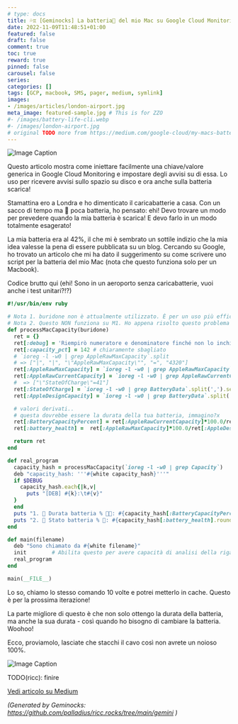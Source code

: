 ```yaml
---
# type: docs
title: 💦♊ [Geminocks] La batteria🔋 del mio Mac su Google Cloud Monitoring — invia un SMS se è scarica 🪫
date: 2022-11-09T11:48:51+01:00
featured: false
draft: false
comment: true
toc: true
reward: true
pinned: false
carousel: false
series:
categories: []
tags: [GCP, macbook, SMS, pager, medium, symlink]
images:
- /images/articles/london-airport.jpg
meta_image: featured-sample.jpg # This is for ZZO
#- /images/battery-life-cli.webp
#- /images/london-airport.jpg
# original TODO more from https://medium.com/google-cloud/my-macs-battery-on-google-cloud-monitoring-with-sms-if-its-low-a1ccd70485fe
---
```


<!-- this works: ![Image Caption](/images/riccardo.jpg "Use Image Title as Caption aeroporto") -->
![Image Caption](/images/articles/london-airport.jpg "[HUGO] Prendendo un treno per il City Airport, il mio aeroporto preferito a Londra")


Questo articolo mostra come iniettare facilmente una chiave/valore generica in Google Cloud Monitoring e impostare degli avvisi su di essa. Lo uso per ricevere avvisi sullo spazio su disco e ora anche sulla batteria scarica!

Stamattina ero a Londra e ho dimenticato il caricabatterie a casa. Con un sacco di tempo ma 🪫 poca batteria, ho pensato: ehi! Devo trovare un modo per prevedere quando la mia batteria è scarica! E devo farlo in un modo totalmente esagerato!

<!--more-->

La mia batteria era al 42%, il che mi è sembrato un sottile indizio che la mia idea valesse la pena di essere pubblicata su un blog. Cercando su Google, ho trovato un articolo che mi ha dato il suggerimento su come scrivere uno script per la batteria del mio Mac (nota che questo funziona solo per un Macbook).

Codice brutto qui (ehi! Sono in un aeroporto senza caricabatterie, vuoi anche i test unitari?!?)

```ruby
#!/usr/bin/env ruby

# Nota 1. buridone non è attualmente utilizzato. È per un uso più efficiente per estrapolare tutte le informazioni dalla lettura di un singolo file.
# Nota 2. Questo NON funziona su M1. Ho appena risolto questo problema nel repository github sakura. Trova il codice 0.2 aggiornato lì.
def processMacCapacity(buridone)
  ret = {}
  ret[:debug] = 'Riempirò numeratore e denominatore finché non lo inchiodo.'
  ret[:capacity_pct] = 142 # chiaramente sbagliato
  # `ioreg -l -w0 | grep AppleRawMaxCapacity`.split
  # => ["|", "|", "\"AppleRawMaxCapacity\"", "=", "4320"]
  ret[:AppleRawMaxCapacity] = `ioreg -l -w0 | grep AppleRawMaxCapacity`.split[4].to_i
  ret[:AppleRawCurrentCapacity] = `ioreg -l -w0 | grep AppleRawCurrentCapacity`.split[4].to_i
  #  => ["\"StateOfCharge\"=41"]
  ret[:StateOfCharge] = `ioreg -l -w0 | grep BatteryData`.split(',').select{|e| e.match /StateOfCharge/ }[0].split('=')[1].to_i
  ret[:AppleDesignCapacity] = `ioreg -l -w0 | grep BatteryData`.split(',').select{|e| e.match /DesignCapacity/ }[0].split('=')[1].to_i

  # valori derivati..
  # questa dovrebbe essere la durata della tua batteria, immagino?x
  ret[:BatteryCapacityPercent] = ret[:AppleRawCurrentCapacity]*100.0/ret[:AppleRawMaxCapacity]
  ret[:battery_health] =  ret[:AppleRawMaxCapacity]*100.0/ret[:AppleDesignCapacity]

  return ret
end

def real_program
  capacity_hash = processMacCapacity(`ioreg -l -w0 | grep Capacity`)
  deb "capacity_hash: '''#{white capacity_hash}'''"
  if $DEBUG
    capacity_hash.each{|k,v|
      puts "[DEB] #{k}:\t#{v}"
  }
  end
  puts "1. 🔋 Durata batteria % 🔌🪫: #{capacity_hash[:BatteryCapacityPercent].round(2)}"
  puts "2. 🔋 Stato batteria % 🛟: #{capacity_hash[:battery_health].round(2)}"
end

def main(filename)
  deb "Sono chiamato da #{white filename}"
  init        # Abilita questo per avere capacità di analisi della riga di comando!
  real_program
end

main(__FILE__)
```


Lo so, chiamo lo stesso comando 10 volte e potrei metterlo in cache. Questo è per la prossima iterazione!

La parte migliore di questo è che non solo ottengo la durata della batteria, ma anche la sua durata - così quando ho bisogno di cambiare la batteria. Woohoo!

Ecco, proviamolo, lasciate che stacchi il cavo così non avrete un noioso 100%.

![Image Caption](/images/articles/battery-life-cli.webp "Ecco la durata della mia batteria e lo stato della mia batteria")

TODO(ricc): finire


[Vedi articolo su Medium](https://medium.com/google-cloud/my-macs-battery-on-google-cloud-monitoring-with-sms-if-its-low-a1ccd70485fe)



*(Generated by Geminocks: https://github.com/palladius/ricc.rocks/tree/main/gemini )*
